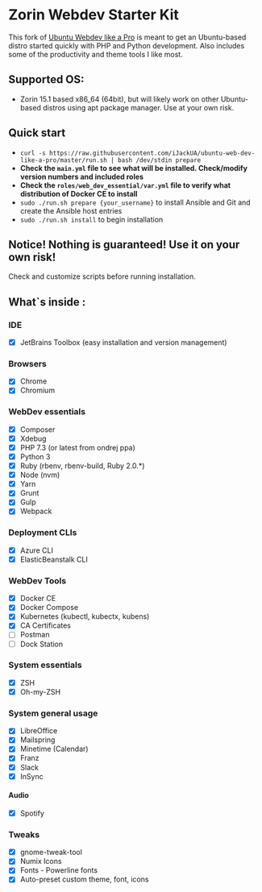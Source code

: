Zorin Webdev Starter Kit
=========================

This fork of [Ubuntu Webdev like a Pro](https://github.com/iJackUA/ubuntu-web-dev-like-a-pro) is meant to get an Ubuntu-based distro started quickly with PHP and Python development. Also includes some of the productivity and theme tools I like most.

## Supported OS:

* Zorin 15.1 based x86_64 (64bit), but will likely work on other Ubuntu-based distros using apt package manager. Use at your own risk.

## Quick start

* `curl -s https://raw.githubusercontent.com/iJackUA/ubuntu-web-dev-like-a-pro/master/run.sh | bash /dev/stdin prepare`
* **Check the `main.yml` file to see what will be installed. Check/modify version numbers and included roles**
* **Check the `roles/web_dev_essential/var.yml` file to verify what distribution of Docker CE to install**
* `sudo ./run.sh prepare {your_username}` to install Ansible and Git and create the Ansible host entries
* `sudo ./run.sh install` to begin installation

## Notice! Nothing is guaranteed! Use it on your own risk! 

Check and customize scripts before running installation. 

## What`s inside :

### IDE

- [x] JetBrains Toolbox (easy installation and version management)

### Browsers

- [x] Chrome
- [x] Chromium

### WebDev essentials

- [x] Composer
- [x] Xdebug
- [x] PHP 7.3 (or latest from ondrej ppa)
- [x] Python 3
- [x] Ruby (rbenv, rbenv-build, Ruby 2.0.*) 
- [x] Node (nvm)
- [x] Yarn
- [x] Grunt
- [x] Gulp
- [x] Webpack

### Deployment CLIs

- [x] Azure CLI
- [x] ElasticBeanstalk CLI

### WebDev Tools

- [x] Docker CE
- [x] Docker Compose
- [x] Kubernetes (kubectl, kubectx, kubens)
- [x] CA Certificates
- [ ] Postman
- [ ] Dock Station

### System essentials

- [x] ZSH
- [x] Oh-my-ZSH

### System general usage

- [x] LibreOffice
- [x] Mailspring
- [x] Minetime (Calendar)
- [x] Franz
- [x] Slack
- [x] InSync

#### Audio

- [x] Spotify

### Tweaks

- [x] gnome-tweak-tool
- [x] Numix Icons
- [x] Fonts - Powerline fonts
- [x] Auto-preset custom theme, font, icons
